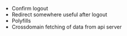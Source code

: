 - Confirm logout
- Redirect somewhere useful after logout
- Polyfills
- Crossdomain fetching of data from api server
